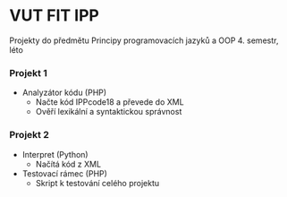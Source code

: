 # VUT FIT IPP

Projekty do předmětu Principy programovacích jazyků a OOP 4. semestr, léto

### Projekt 1 
* Analyzátor kódu (PHP)
  * Načte kód IPPcode18 a převede do XML
  * Ověří lexikální a syntaktickou správnost
  

### Projekt 2
* Interpret (Python)
  * Načítá kód z XML
* Testovací rámec (PHP)
  * Skript k testování celého projektu